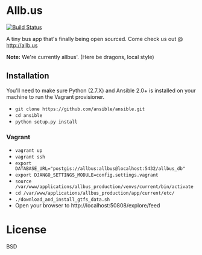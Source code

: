 # Allb.us

[![Build Status](https://travis-ci.org/CodeforHawaii/allb.us.svg)](https://travis-ci.org/CodeforHawaii/allb.us)

A tiny bus app that's finally being open sourced. Come check us out @ http://allb.us

**Note:** We're currently allbus'. (Here be dragons, local style)

## Installation

You'll need to make sure Python (2.7.X) and Ansible 2.0+ is installed on your machine to run the
Vagrant provisioner.

* `git clone https://github.com/ansible/ansible.git`
* `cd ansible`
* `python setup.py install`

### Vagrant

* `vagrant up`
* `vagrant ssh`
* `export DATABASE_URL="postgis://allbus:allbus@localhost:5432/allbus_db"`
* `export DJANGO_SETTINGS_MODULE=config.settings.vagrant`
* `source /var/www/applications/allbus_production/venvs/current/bin/activate`
* `cd /var/www/applications/allbus_production/app/current/etc/`
* `./download_and_install_gtfs_data.sh`
* Open your browser to http://localhost:50808/explore/feed

# License

BSD

